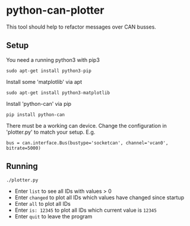 # python-can-plotter

This tool should help to refactor messages over CAN busses.

## Setup

You need a running python3 with pip3

    sudo apt-get install python3-pip
    
Install some 'matplotlib' via apt

    sudo apt-get install python3-matplotlib

Install 'python-can' via pip

    pip install python-can

There must be a working can device. Change the configuration in 'plotter.py' to match your setup. E.g.

    bus = can.interface.Bus(bustype='socketcan', channel='vcan0', bitrate=5000)
    
## Running

    ./plotter.py
    
* Enter `list` to see all IDs with values > 0
* Enter `changed` to plot all IDs which values have changed since startup
* Enter `all` to plot all IDs
* Enter `is: 12345` to plot all IDs which current value is `12345`
* Enter `quit` to leave the program
